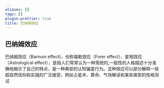 ```yaml
---
aliases: []
tags: []
plugin-prettier: true
title: 巴纳姆效应
---
```


## 巴纳姆效应

巴纳姆效应（Barnum effect)，也称福勒效应（Forer effect）、星相效应（Astrological
effect），是指人们常常认为一种笼统的,一般性的人格描述十分准确地揭示了自己的特点，是一种典型的认知偏差行为。这种效应可以部分解释一些超自然信仰和实践的广泛接受，例如占星术、算命、气场解读和某些类型的性格测试
